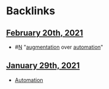 
# Backlinks
## [February 20th, 2021](<February 20th, 2021.md>)
- #[N](<N.md>) "[augmentation](<augmentation.md>) over [automation](<automation.md>)"

## [January 29th, 2021](<January 29th, 2021.md>)
- [Automation]([automation](<automation.md>))

